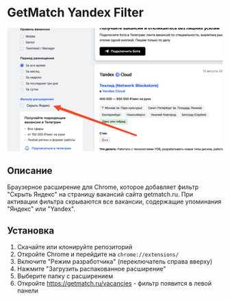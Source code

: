 # GetMatch Yandex Filter

![Фильтр в действии](screenshot.png)

## Описание

Браузерное расширение для Chrome, которое добавляет фильтр "Скрыть Яндекс" на страницу вакансий сайта getmatch.ru. При активации фильтра скрываются все вакансии, содержащие упоминания "Яндекс" или "Yandex".

## Установка

1. Скачайте или клонируйте репозиторий
2. Откройте Chrome и перейдите на `chrome://extensions/`
3. Включите "Режим разработчика" (переключатель справа вверху)
4. Нажмите "Загрузить распакованное расширение"
5. Выберите папку с расширением
6. Откройте https://getmatch.ru/vacancies - фильтр появится в левой панели